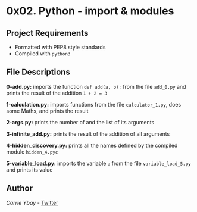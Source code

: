 # 0x02. Python - import & modules
## Project Requirements
- Formatted with PEP8 style standards
- Compiled with `python3`

## File Descriptions
**0-add.py:** imports the function `def add(a, b):` from the file `add_0.py` and prints the result of the addition `1 + 2 = 3`

**1-calculation.py:** imports functions from the file `calculator_1.py`, does some Maths, and prints the result

**2-args.py:** prints the number of and the list of its arguments

**3-infinite_add.py:** prints the result of the addition of all arguments

**4-hidden_discovery.py:** prints all the names defined by the compiled module `hidden_4.pyc`

**5-variable_load.py:** imports the variable `a` from the file `variable_load_5.py` and prints its value

## Author
*Carrie Ybay* - [Twitter](http://twitter.com/hicarrie_)